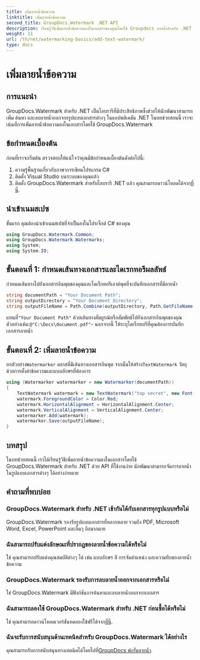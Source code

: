 ```yaml
---
title: เพิ่มลายน้ำข้อความ
linktitle: เพิ่มลายน้ำข้อความ
second_title: GroupDocs.Watermark .NET API
description: เรียนรู้วิธีเพิ่มลายน้ำข้อความลงในเอกสารของคุณโดยใช้ Groupdocs ลายน้ำสำหรับ .NET พร้อมคำแนะนำทีละขั้นตอนนี้
weight: 11
url: /th/net/watermarking-basics/add-text-watermark/
type: docs
---
```

# เพิ่มลายน้ำข้อความ

## การแนะนำ
GroupDocs.Watermark สำหรับ .NET เป็นไลบรารีที่มีประสิทธิภาพซึ่งช่วยให้นักพัฒนาสามารถเพิ่ม ค้นหา และลบลายน้ำออกจากรูปแบบเอกสารต่างๆ ในแอปพลิเคชัน .NET ในบทช่วยสอนนี้ เราจะเน้นที่การเพิ่มลายน้ำข้อความลงในเอกสารโดยใช้ GroupDocs.Watermark
## ข้อกำหนดเบื้องต้น
ก่อนที่เราจะเริ่มต้น ตรวจสอบให้แน่ใจว่าคุณมีข้อกำหนดเบื้องต้นดังต่อไปนี้:
1. ความรู้พื้นฐานเกี่ยวกับภาษาการเขียนโปรแกรม C#
2. ติดตั้ง Visual Studio บนระบบของคุณแล้ว
3.  ติดตั้ง GroupDocs.Watermark สำหรับไลบรารี .NET แล้ว คุณสามารถดาวน์โหลดได้จาก[ที่นี่](https://releases.groupdocs.com/Watermark/net/).

## นำเข้าเนมสเปซ
ขั้นแรก คุณต้องนำเข้าเนมสเปซที่จำเป็นลงในโปรเจ็กต์ C# ของคุณ
```csharp
using GroupDocs.Watermark.Common;
using GroupDocs.Watermark.Watermarks;
using System;
using System.IO;
```
## ขั้นตอนที่ 1: กำหนดเส้นทางเอกสารและไดเรกทอรีผลลัพธ์
กำหนดเส้นทางไปยังเอกสารอินพุตของคุณและไดเร็กทอรีเอาต์พุตที่จะบันทึกเอกสารที่มีลายน้ำ
```csharp
string documentPath = "Your Document Path";
string outputDirectory = "Your Document Directory";
string outputFileName = Path.Combine(outputDirectory, Path.GetFileName(documentPath));
```
 แทนที่`"Your Document Path"` ด้วยเส้นทางสัมบูรณ์หรือสัมพัทธ์ไปยังเอกสารอินพุตของคุณ ตัวอย่างเช่น:`@"C:\Docs\document.pdf"`- นอกจากนี้ ให้ระบุไดเร็กทอรีที่คุณต้องการบันทึกเอกสารลายน้ำ
## ขั้นตอนที่ 2: เพิ่มลายน้ำข้อความ
 ยกตัวอย่าง`Watermarker` คลาสที่มีเส้นทางเอกสารอินพุต จากนั้นให้สร้าง`TextWatermark` วัตถุด้วยการตั้งค่าข้อความและแบบอักษรที่ต้องการ
```csharp
using (Watermarker watermarker = new Watermarker(documentPath))
{
    TextWatermark watermark = new TextWatermark("top secret", new Font("Arial", 36));
    watermark.ForegroundColor = Color.Red;
    watermark.HorizontalAlignment = HorizontalAlignment.Center;
    watermark.VerticalAlignment = VerticalAlignment.Center;
    watermarker.Add(watermark);
    watermarker.Save(outputFileName);
}
```

## บทสรุป
ในบทช่วยสอนนี้ เราได้เรียนรู้วิธีเพิ่มลายน้ำข้อความลงในเอกสารโดยใช้ GroupDocs.Watermark สำหรับ .NET ด้วย API ที่ใช้งานง่าย นักพัฒนาสามารถจัดการลายน้ำในรูปแบบเอกสารต่างๆ ได้อย่างง่ายดาย
## คำถามที่พบบ่อย
### GroupDocs.Watermark สำหรับ .NET เข้ากันได้กับเอกสารทุกรูปแบบหรือไม่
GroupDocs.Watermark รองรับรูปแบบเอกสารที่หลากหลาย รวมถึง PDF, Microsoft Word, Excel, PowerPoint และอื่นๆ อีกมากมาย
### ฉันสามารถปรับแต่งลักษณะที่ปรากฏของลายน้ำข้อความได้หรือไม่
ใช่ คุณสามารถปรับแต่งคุณสมบัติต่างๆ ได้ เช่น แบบอักษร สี การจัดตำแหน่ง และความทึบของลายน้ำข้อความ
### GroupDocs.Watermark รองรับการลบลายน้ำออกจากเอกสารหรือไม่
ใช่ GroupDocs.Watermark มีฟังก์ชันการค้นหาและลบลายน้ำออกจากเอกสาร
### ฉันสามารถลองใช้ GroupDocs.Watermark สำหรับ .NET ก่อนซื้อได้หรือไม่
 ใช่ คุณสามารถดาวน์โหลดเวอร์ชันทดลองใช้ฟรีได้จาก[ที่นี่](https://releases.groupdocs.com/).
### ฉันจะรับการสนับสนุนด้านเทคนิคสำหรับ GroupDocs.Watermark ได้อย่างไร
 คุณสามารถรับการสนับสนุนทางเทคนิคได้โดยไปที่[GroupDocs ฟอรั่มลายน้ำ](https://forum.groupdocs.com/c/watermark/19).